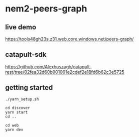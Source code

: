 # nem2-peers-graph

## live demo

https://tools48gh23s.z31.web.core.windows.net/peers-graph/

## catapult-sdk

https://github.com/Alexhuszagh/catapult-rest/tree/02fea32d60b901001e2cdef2e18fd6b62c3e5725

## getting started

```
./yarn_setup.sh

cd discover
yarn start
cd ..

cd web
yarn dev
```
